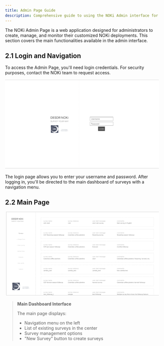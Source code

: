 ```yaml
---
title: Admin Page Guide
description: Comprehensive guide to using the NOKi Admin interface for survey management
---
```


The NOKi Admin Page is a web application designed for administrators to create, manage, and monitor their customized NOKi deployments. This section covers the main functionalities available in the admin interface.

## 2.1 Login and Navigation

To access the Admin Page, you'll need login credentials. For security purposes, contact the NOKi team to request access.

![Login Page](./image1.png)

The login page allows you to enter your username and password. After logging in, you'll be directed to the main dashboard of surveys with a navigation menu.

## 2.2 Main Page

![Main Dashboard](./image2.png)

> **Main Dashboard Interface**
> 
> The main page displays:
> - Navigation menu on the left
> - List of existing surveys in the center
> - Survey management options
> - "New Survey" button to create surveys
